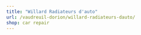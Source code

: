 ```yaml
---
title: "Willard Radiateurs d'auto"
url: /vaudreuil-dorion/willard-radiateurs-dauto/
shop: car repair
---
```


